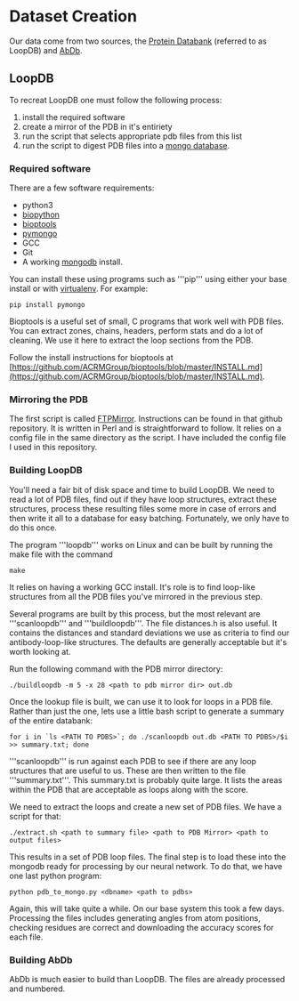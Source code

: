 # Dataset Creation

Our data come from two sources, the [Protein Databank]() (referred to as LoopDB) and [AbDb]().

## LoopDB 

To recreat LoopDB one must follow the following process:

1. install the required software
2. create a mirror of the PDB in it's entiriety
3. run the script that selects appropriate pdb files from this list
4. run the script to digest PDB files into a [mongo database]().

### Required software

There are a few software requirements:

* python3
* [biopython]()
* [bioptools](https://github.com/ACRMGroup/bioptools)
* [pymongo]()
* GCC
* Git
* A working [mongodb]() install.

You can install these using programs such as '''pip''' using either your base install or with [virtualenv](). For example:

    pip install pymongo

Bioptools is a useful set of small, C programs that work well with PDB files. You can extract zones, chains, headers, perform stats and do a lot of cleaning. We use it here to extract the loop sections from the PDB.

Follow the install instructions for bioptools at [https://github.com/ACRMGroup/bioptools/blob/master/INSTALL.md](https://github.com/ACRMGroup/bioptools/blob/master/INSTALL.md).

### Mirroring the PDB

The first script is called [FTPMirror](https://github.com/AndrewCRMartin/bioscripts/tree/master/ftpmirror). Instructions can be found in that github repository. It is written in Perl and is straightforward to follow. It relies on a config file in the same directory as the script. I have included the config file I used in this repository.

### Building LoopDB

You'll need a fair bit of disk space and time to build LoopDB. We need to read a lot of PDB files, find out if they have loop structures, extract these structures, process these resulting files some more in case of errors and then write it all to a database for easy batching. Fortunately, we only have to do this once.

The program '''loopdb''' works on Linux and can be built by running the make file with the command

    make

It relies on having a working GCC install. It's role is to find loop-like structures from all the PDB files you've mirrored in the previous step. 

Several programs are built by this process, but the most relevant are '''scanloopdb''' and '''buildloopdb'''. The file distances.h is also useful. It contains the distances and standard deviations we use as criteria to find our antibody-loop-like structures. The defaults are generally acceptable but it's worth looking at.

Run the following command with the PDB mirror directory:

    ./buildloopdb -m 5 -x 28 <path to pdb mirror dir> out.db

Once the lookup file is built, we can use it to look for loops in a PDB file. Rather than just the one, lets use a little bash script to generate a summary of the entire databank:

    for i in `ls <PATH TO PDBS>`; do ./scanloopdb out.db <PATH TO PDBS>/$i >> summary.txt; done
 
'''scanloopdb''' is run against each PDB to see if there are any loop structures that are useful to us. These are then written to the file '''summary.txt'''. This summary.txt is probably quite large. It lists the areas within the PDB that are acceptable as loops along with the score.

We need to extract the loops and create a new set of PDB files. We have a script for that:

    ./extract.sh <path to summary file> <path to PDB Mirror> <path to output files>

This results in a set of PDB loop files. The final step is to load these into the mongodb ready for processing by our neural network. To do that, we have one last python program:


    python pdb_to_mongo.py <dbname> <path to pdbs>

Again, this will take quite a while. On our base system this took a few days. Processing the files includes generating angles from atom positions, checking residues are correct and downloading the accuracy scores for each file.

### Building AbDb

AbDb is much easier to build than LoopDB. The files are already processed and numbered. 
